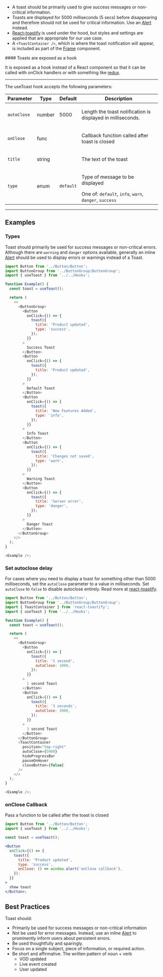 - A toast should be primarily used to give success messages or non-critical information.
- Toasts are displayed for 5000 milliseconds (5 secs) before disappearing and therefore should not be used for critical information. Use an [Alert](/#/Components/Alert) instead.
- [React-toastify](https://github.com/fkhadra/react-toastify) is used under the hood, but styles and settings are applied that are appropriate for our use case.
- A `<ToastContainer />`, which is where the toast notification will appear, is included as part of the [Frame](/#/Components/Frame) component.

<div className="styleguide__callout">
#### Toasts are exposed as a hook

It is exposed as a hook instead of a React component so that it can be called with onClick handlers or with something like [redux](https://github.com/fkhadra/react-toastify#usage-with-redux).

</div>

---

The useToast hook accepts the following parameters:

<table class="rsg--table-33">
  <thead class="rsg--tableHead-34">
    <tr>
      <th class="rsg--cellHeading-35">Parameter</th>
      <th class="rsg--cellHeading-35">Type</th>
      <th class="rsg--cellHeading-35">Default</th>
      <th class="rsg--cellHeading-35">Description</th>
    </tr>
  </thead>
  <tbody>
    <tr>
      <td class="rsg--cell-36"><code class="rsg--name-37">autoClose</code></td><td class="rsg--cell-36"><span class="rsg--type-39">number</span></td><td class="rsg--cell-36">5000</td>
      <td class="rsg--cell-36"><div><p class="rsg--para-29">Length the toast notification is displayed in milliseconds.</p></div></td>
    </tr>
    <tr>
      <td class="rsg--cell-36"><code class="rsg--name-37">onClose</code></td><td class="rsg--cell-36"><span class="rsg--type-39">func</span></td><td class="rsg--cell-36"></td>
      <td class="rsg--cell-36"><div><p class="rsg--para-29">Callback function called after toast is closed</p></div></td>
    </tr>
    <tr>
      <td class="rsg--cell-36"><code class="rsg--name-37">title</code></td><td class="rsg--cell-36"><span class="rsg--type-39">string</span></td><td class="rsg--cell-36"></td>
      <td class="rsg--cell-36"><div><p class="rsg--para-29">The text of the toast</p></div></td>
    </tr>
    <tr>
      <td class="rsg--cell-36"><code class="rsg--name-37">type</code></td>
      <td class="rsg--cell-36"><span class="rsg--type-39">enum</span></td>
      <td class="rsg--cell-36"><code class="rsg--code-40">default</code></td><td class="rsg--cell-36"><div><p class="rsg--para-29">Type of message to be displayed</p><div class="rsg--para-29"><span>One of: <code class="rsg--code-40">default</code>, <code class="rsg--code-40">info</code>, <code class="rsg--code-40">warn</code>, <code class="rsg--code-40">danger</code>, <code class="rsg--code-40">success</code></span></div></div></td>
    </tr>
  </tbody>
</table>

---

## Examples

### Types

Toast should primarily be used for success messages or non-critical errors. Although there are `warning` and `danger` options available, generally an inline [Alert](/#/Components/Alert) should be used to display errors or warnings instead of a Toast.

```js
import Button from '../Button/Button';
import ButtonGroup from '../ButtonGroup/ButtonGroup';
import { useToast } from '../../Hooks';

function Example() {
  const toast = useToast();

  return (
    <>
      <ButtonGroup>
        <Button
          onClick={() => {
            toast({
              title: 'Product updated',
              type: 'success',
            });
          }}
        >
          Success Toast
        </Button>
        <Button
          onClick={() => {
            toast({
              title: 'Product updated',
            });
          }}
        >
          Default Toast
        </Button>
        <Button
          onClick={() => {
            toast({
              title: 'New Features Added',
              type: 'info',
            });
          }}
        >
          Info Toast
        </Button>
        <Button
          onClick={() => {
            toast({
              title: 'Changes not saved',
              type: 'warn',
            });
          }}
        >
          Warning Toast
        </Button>
        <Button
          onClick={() => {
            toast({
              title: 'Server error',
              type: 'danger',
            });
          }}
        >
          Danger Toast
        </Button>
      </ButtonGroup>
    </>
  );
}

<Example />;
```

### Set autoclose delay

For cases where you need to display a toast for something other than 5000 milliseconds, set the `autoClose` parameter to a value in milliseconds. Set `autoClose` to `false` to disable autoclose entirely. Read more at [react-toastify](https://github.com/fkhadra/react-toastify#set-autoclose-delay-or-disable-it).

```js
import Button from '../Button/Button';
import ButtonGroup from '../ButtonGroup/ButtonGroup';
import { ToastContainer } from 'react-toastify';
import { useToast } from '../../Hooks';

function Example() {
  const toast = useToast();

  return (
    <>
      <ButtonGroup>
        <Button
          onClick={() => {
            toast({
              title: '1 second',
              autoClose: 1000,
            });
          }}
        >
          1 second Toast
        </Button>
        <Button
          onClick={() => {
            toast({
              title: '3 seconds',
              autoClose: 3000,
            });
          }}
        >
          3 second Toast
        </Button>
      </ButtonGroup>
      <ToastContainer
        position="top-right"
        autoClose={5000}
        hideProgressBar
        pauseOnHover
        closeButton={false}
      />
    </>
  );
}

<Example />;
```

### onClose Callback

Pass a function to be called after the toast is closed

```jsx
import Button from '../Button/Button';
import { useToast } from '../../Hooks';

const toast = useToast();

<Button
  onClick={() => {
    toast({
      title: 'Product updated',
      type: 'success',
      onClose: () => window.alert('onClose callback'),
    });
  }}
>
  show toast
</Button>;
```

## Best Practices

Toast should:

- Primarily be used for success messages or non-critical information
- Not be used for error messages. Instead, use an inline [Alert](/#/Components/Alert) to prominently inform users about persistent errors.
- Be used thoughtfully and sparingly.
- Focus on a single subject, piece of information, or required action.
- Be short and affirmative. The written pattern of noun + verb
  - VOD updated
  - Live event created
  - User updated
